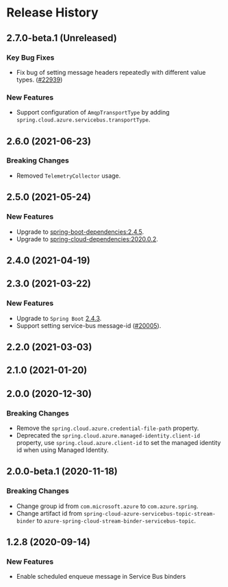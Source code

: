 # Release History

## 2.7.0-beta.1 (Unreleased)
### Key Bug Fixes
- Fix bug of setting message headers repeatedly with different value types. ([#22939](https://github.com/Azure/azure-sdk-for-java/pull/22939))
### New Features
- Support configuration of `AmqpTransportType` by adding `spring.cloud.azure.servicebus.transportType`.

## 2.6.0 (2021-06-23)
### Breaking Changes
- Removed `TelemetryCollector` usage.


## 2.5.0 (2021-05-24)
### New Features
- Upgrade to [spring-boot-dependencies:2.4.5](https://repo.maven.apache.org/maven2/org/springframework/boot/spring-boot-dependencies/2.4.5/spring-boot-dependencies-2.4.5.pom).
- Upgrade to [spring-cloud-dependencies:2020.0.2](https://repo.maven.apache.org/maven2/org/springframework/cloud/spring-cloud-dependencies/2020.0.2/spring-cloud-dependencies-2020.0.2.pom).



## 2.4.0 (2021-04-19)


## 2.3.0 (2021-03-22)
### New Features
- Upgrade to `Spring Boot` [2.4.3](https://github.com/spring-projects/spring-boot/releases/tag/v2.4.3).
- Support setting service-bus message-id ([#20005](https://github.com/Azure/azure-sdk-for-java/issues/20005)).

## 2.2.0 (2021-03-03)


## 2.1.0 (2021-01-20)


## 2.0.0 (2020-12-30)
### Breaking Changes
- Remove the `spring.cloud.azure.credential-file-path` property.
- Deprecated the `spring.cloud.azure.managed-identity.client-id` property,
  use `spring.cloud.azure.client-id` to set the managed identity id when using Managed Identity.

## 2.0.0-beta.1 (2020-11-18)
### Breaking Changes
- Change group id from `com.microsoft.azure` to `com.azure.spring`.
- Change artifact id from `spring-cloud-azure-servicebus-topic-stream-binder` to `azure-spring-cloud-stream-binder-servicebus-topic`.

## 1.2.8 (2020-09-14)
### New Features
 - Enable scheduled enqueue message in Service Bus binders
